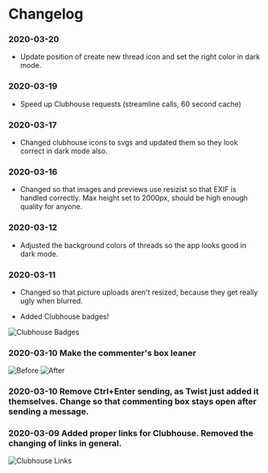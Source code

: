 # Changelog

### 2020-03-20

- Update position of create new thread icon and set the right color in dark mode.

### 2020-03-19

- Speed up Clubhouse requests (streamline calls, 60 second cache)

### 2020-03-17

- Changed clubhouse icons to svgs and updated them so they look correct in dark mode also.

### 2020-03-16

- Changed so that images and previews use resizist so that EXIF is handled correctly. Max height set to 2000px, should be high enough quality for anyone.

### 2020-03-12

- Adjusted the background colors of threads so the app looks good in dark mode.

### 2020-03-11

- Changed so that picture uploads aren't resized, because they get really ugly when blurred.

- Added Clubhouse badges!

![Clubhouse Badges](docs/clubhouse-badges.png)

### 2020-03-10 Make the commenter's box leaner

![Before](docs/commenters-box-before.png)
![After](docs/commenters-box-after.png)

### 2020-03-10 Remove Ctrl+Enter sending, as Twist just added it themselves. Change so that commenting box stays open after sending a message.

### 2020-03-09 Added proper links for Clubhouse. Removed the changing of links in general.

![Clubhouse Links](docs/clubhouse-links.png)
